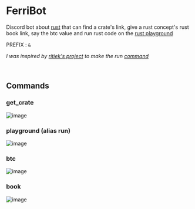 # FerriBot

Discord bot about [rust](https://rust-lang.org) that can find a crate's link, give a rust concept's rust book link, say the btc value and run rust code on the [rust playground](https://play.rust-lang.org)

PREFIX : `&`

<i> I was inspired by [ritiek's project](https://github.com/ritiek/rust-without-rust) to make the run [command](#playground-alias-run)</i>

<br>

## Commands

### get_crate

![image](https://user-images.githubusercontent.com/61330081/90750821-a73e2280-e2d5-11ea-924e-ebf80c1c2667.png)

### playground (alias run)

![image](https://user-images.githubusercontent.com/61330081/90751002-db194800-e2d5-11ea-8817-747f72d64168.png)

### btc

![image](https://user-images.githubusercontent.com/61330081/94991089-e7edb480-0580-11eb-8d13-f57abdd1bd48.png)

### book

![image](https://user-images.githubusercontent.com/61330081/94991102-fdfb7500-0580-11eb-8726-24406f6fdba3.png)
